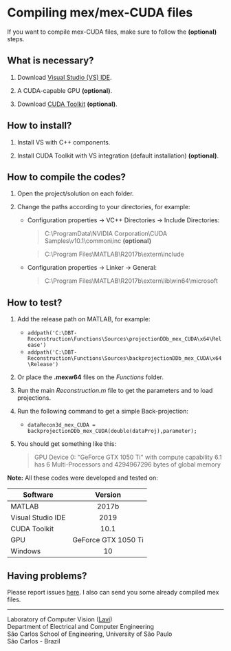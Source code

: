 # Compiling mex/mex-CUDA files

If you want to compile mex-CUDA files, make sure to follow the **(optional)** steps.

## What is necessary?

 1. Download [Visual Studio (VS) IDE](https://visualstudio.microsoft.com/vs/).

 2. A CUDA-capable GPU **(optional)**.
 
 2. Download [CUDA Toolkit](https://developer.nvidia.com/cuda-toolkit) **(optional)**.

## How to install?

 1. Install VS with C++ components.

 2. Install CUDA Toolkit with VS integration (default installation) **(optional)**.

## How to compile the codes?

 1. Open the project/solution on each folder.
 
 2. Change the paths according to your directories, for example:

     * Configuration properties -> VC++ Directories -> Include Directories:
        > C:\ProgramData\NVIDIA Corporation\CUDA Samples\v10.1\common\inc **(optional)**

        > C:\Program Files\MATLAB\R2017b\extern\include

     * Configuration properties -> Linker -> General:
        > C:\Program Files\MATLAB\R2017b\extern\lib\win64\microsoft

## How to test?

 1. Add the release path on MATLAB, for example: 

     * `addpath('C:\DBT-Reconstruction\Functions\Sources\projectionDDb_mex_CUDA\x64\Release')`
     * `addpath('C:\DBT-Reconstruction\Functions\Sources\backprojectionDDb_mex_CUDA\x64\Release')`

 2. Or place the **.mexw64** files on the _Functions_ folder.

 3. Run the main _Reconstruction.m_ file to get the parameters and to load projections.

 4. Run the following command to get a simple Back-projection:
     * `dataRecon3d_mex_CUDA = backprojectionDDb_mex_CUDA(double(dataProj),parameter);`

 5. You should get something like this:

     > GPU Device 0: "GeForce GTX 1050 Ti" with compute capability 6.1 has 6 Multi-Processors and 4294967296 bytes of global memory


**Note:** All these codes were developed and tested on:

| Software      | Version     
| ------------- |:-------------:
| MATLAB            | 2017b 
| Visual Studio IDE | 2019      
| CUDA Toolkit      | 10.1  
| GPU               | GeForce GTX 1050 Ti  
| Windows           | 10     

## Having problems?

Please report issues [here](https://github.com/LAVI-USP/DBT-Reconstruction/issues). I also can send you some already compiled mex files. 

---

Laboratory of Computer Vision ([Lavi](http://iris.sel.eesc.usp.br/lavi/))  
Department of Electrical and Computer Engineering  
São Carlos School of Engineering, University of São Paulo  
São Carlos - Brazil  